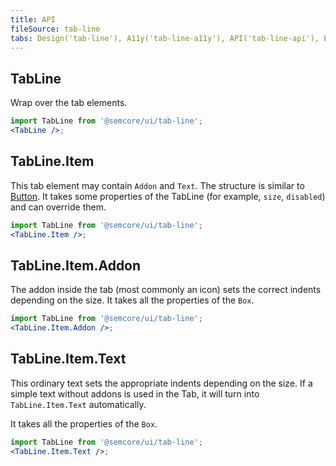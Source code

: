 ```yaml
---
title: API
fileSource: tab-line
tabs: Design('tab-line'), A11y('tab-line-a11y'), API('tab-line-api'), Example('tab-line-code'), Changelog('tab-line-changelog')
---
```


## TabLine

Wrap over the tab elements.

```jsx
import TabLine from '@semcore/ui/tab-line';
<TabLine />;
```

<TypesView type="TabLineProps" :types={...types} />

## TabLine.Item

This tab element may contain `Addon` and `Text`. The structure is similar to [Button](/components/button/button). It takes some properties of the TabLine (for example, `size`, `disabled`) and can override them.

```jsx
import TabLine from '@semcore/ui/tab-line';
<TabLine.Item />;
```

<TypesView type="TabLineItemProps" :types={...types} />

## TabLine.Item.Addon

The addon inside the tab (most commonly an icon) sets the correct indents depending on the size. It takes all the properties of the `Box`.

```jsx
import TabLine from '@semcore/ui/tab-line';
<TabLine.Item.Addon />;
```

## TabLine.Item.Text

This ordinary text sets the appropriate indents depending on the size. If a simple text without addons is used in the Tab, it will turn into `TabLine.Item.Text` automatically.

It takes all the properties of the `Box`.

```jsx
import TabLine from '@semcore/ui/tab-line';
<TabLine.Item.Text />;
```

<script setup>import { data as types } from '@types.data.ts';</script>
